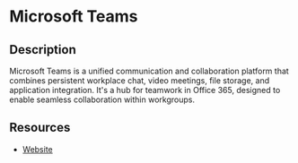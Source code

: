 # Microsoft Teams

## Description
Microsoft Teams is a unified communication and collaboration platform that combines persistent workplace chat, video meetings, file storage, and application integration. It's a hub for teamwork in Office 365, designed to enable seamless collaboration within workgroups.

## Resources
* [Website](microsoftteams.com)